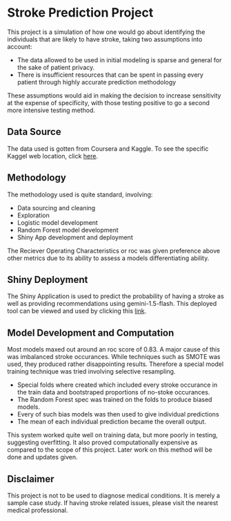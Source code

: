# Stroke Prediction Project
This project is a simulation of how one would go about identifying the individuals that are likely to have stroke, taking two assumptions into account:
- The data allowed to be used in initial modeling is sparse and general for the sake of patient privacy.
- There is insufficient resources that can be spent in passing every patient through highly accurate prediction methodology

These assumptions would aid in making the decision to increase sensitivity at the expense of specificity, with those testing positive to go a second more intensive testing method.
## Data Source
The data used is gotten from Coursera and Kaggle. To see the specific Kaggel web location, click [here](https://www.kaggle.com/datasets/fedesoriano/stroke-prediction-dataset).
## Methodology
The methodology used is quite standard, involving:
- Data sourcing and cleaning
- Exploration
- Logistic model development
- Random Forest model development
- Shiny App development and deployment

The Reciever Operating Characteristics or roc was given preference above other metrics due to its ability to assess a models differentiating ability.

## Shiny Deployment
The Shiny Application is used to predict the probability of having a stroke as well as providing recommendations using gemini-1.5-flash. This deployed tool can be viewed and used by clicking this [link](https://qcidhj-erhun-igbinnosa.shinyapps.io/shiny_deployment/).

## Model Development and Computation
Most models maxed out around an roc score of 0.83. A major cause of this was imbalanced stroke occurances. While techniques such as SMOTE was used, they produced rather disappointing results.
Therefore a special model training technique was tried involving selective resampling.
- Special folds where created which included every stroke occurance in the train data and bootstraped proportions of no-stoke occurances.
- The Random Forest spec was trained on the folds to produce biased models.
- Every of such bias models was then used to give individual predictions
- The mean of each individual prediction became the overall output.

This system worked quite well on training data, but more poorly in testing, suggesting overfitting. It also proved computationally expensive as compared to the scope of this project. Later work on this method will be done and updates given.

## Disclaimer
This project is not to be used to diagnose medical conditions. It is merely a sample case study. If having stroke related issues, please visit the nearest medical professional.
